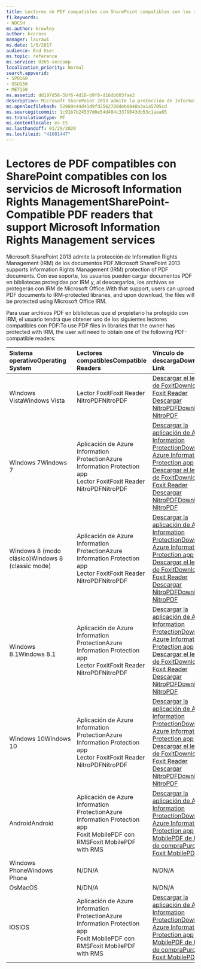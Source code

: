 ```yaml
---
title: Lectores de PDF compatibles con SharePoint compatibles con los servicios de Microsoft Information Rights Management
f1.keywords:
- NOCSH
ms.author: krowley
author: kccross
manager: laurawi
ms.date: 1/5/2017
audience: End User
ms.topic: reference
ms.service: O365-seccomp
localization_priority: Normal
search.appverid:
- SPO160
- OSU150
- MET150
ms.assetid: dd197d58-5bf6-4d18-b9f8-d16db603fae2
description: Microsoft SharePoint 2013 admite la protección de Information Rights Management (IRM) de los documentos PDF. Con ese soporte, los usuarios pueden cargar documentos PDF en bibliotecas protegidas por IRM y, al descargarlos, los archivos se protegerán con IRM de Microsoft Office.
ms.openlocfilehash: 52089e44d41d9fd2562780deb0848a3a1a5705cd
ms.sourcegitcommit: 1c91b7b24537d0e54d484c3379043db53c1aea65
ms.translationtype: MT
ms.contentlocale: es-ES
ms.lasthandoff: 01/29/2020
ms.locfileid: "41601447"
---
```

# <a name="sharepoint-compatible-pdf-readers-that-support-microsoft-information-rights-management-services"></a><span data-ttu-id="21fa2-104">Lectores de PDF compatibles con SharePoint compatibles con los servicios de Microsoft Information Rights Management</span><span class="sxs-lookup"><span data-stu-id="21fa2-104">SharePoint-Compatible PDF readers that support Microsoft Information Rights Management services</span></span>

<span data-ttu-id="21fa2-105">Microsoft SharePoint 2013 admite la protección de Information Rights Management (IRM) de los documentos PDF.</span><span class="sxs-lookup"><span data-stu-id="21fa2-105">Microsoft SharePoint 2013 supports Information Rights Management (IRM) protection of PDF documents.</span></span> <span data-ttu-id="21fa2-106">Con ese soporte, los usuarios pueden cargar documentos PDF en bibliotecas protegidas por IRM y, al descargarlos, los archivos se protegerán con IRM de Microsoft Office.</span><span class="sxs-lookup"><span data-stu-id="21fa2-106">With that support, users can upload PDF documents to IRM-protected libraries, and upon download, the files will be protected using Microsoft Office IRM.</span></span>
  
<span data-ttu-id="21fa2-107">Para usar archivos PDF en bibliotecas que el propietario ha protegido con IRM, el usuario tendrá que obtener uno de los siguientes lectores compatibles con PDF:</span><span class="sxs-lookup"><span data-stu-id="21fa2-107">To use PDF files in libraries that the owner has protected with IRM, the user will need to obtain one of the following PDF-compatible readers:</span></span>
  
|<span data-ttu-id="21fa2-108">**Sistema operativo**</span><span class="sxs-lookup"><span data-stu-id="21fa2-108">**Operating System**</span></span>|<span data-ttu-id="21fa2-109">**Lectores compatibles**</span><span class="sxs-lookup"><span data-stu-id="21fa2-109">**Compatible Readers**</span></span>|<span data-ttu-id="21fa2-110">**Vínculo de descarga**</span><span class="sxs-lookup"><span data-stu-id="21fa2-110">**Download Link**</span></span>|
|:-----|:-----|:-----|
|<span data-ttu-id="21fa2-111">Windows Vista</span><span class="sxs-lookup"><span data-stu-id="21fa2-111">Windows Vista</span></span>  <br/> |<span data-ttu-id="21fa2-112">Lector Foxit</span><span class="sxs-lookup"><span data-stu-id="21fa2-112">Foxit Reader</span></span>  <br/> <span data-ttu-id="21fa2-113">NitroPDF</span><span class="sxs-lookup"><span data-stu-id="21fa2-113">NitroPDF</span></span>  <br/> |[<span data-ttu-id="21fa2-114">Descargar el lector de Foxit</span><span class="sxs-lookup"><span data-stu-id="21fa2-114">Download Foxit Reader</span></span>](https://go.microsoft.com/fwlink/?linkid=253210) <br/> [<span data-ttu-id="21fa2-115">Descargar NitroPDF</span><span class="sxs-lookup"><span data-stu-id="21fa2-115">Download NitroPDF</span></span>](https://www.gonitro.com/pdf-reader) <br/> |
|<span data-ttu-id="21fa2-116">Windows 7</span><span class="sxs-lookup"><span data-stu-id="21fa2-116">Windows 7</span></span>  <br/> |<span data-ttu-id="21fa2-117">Aplicación de Azure Information Protection</span><span class="sxs-lookup"><span data-stu-id="21fa2-117">Azure Information Protection app</span></span>  <br/> <span data-ttu-id="21fa2-118">Lector Foxit</span><span class="sxs-lookup"><span data-stu-id="21fa2-118">Foxit Reader</span></span>  <br/> <span data-ttu-id="21fa2-119">NitroPDF</span><span class="sxs-lookup"><span data-stu-id="21fa2-119">NitroPDF</span></span>  <br/> |[<span data-ttu-id="21fa2-120">Descargar la aplicación de Azure Information Protection</span><span class="sxs-lookup"><span data-stu-id="21fa2-120">Download Azure Information Protection app</span></span>](https://go.microsoft.com/fwlink/?linkid=837797) <br/> [<span data-ttu-id="21fa2-121">Descargar el lector de Foxit</span><span class="sxs-lookup"><span data-stu-id="21fa2-121">Download Foxit Reader</span></span>](https://go.microsoft.com/fwlink/?linkid=253210) <br/> [<span data-ttu-id="21fa2-122">Descargar NitroPDF</span><span class="sxs-lookup"><span data-stu-id="21fa2-122">Download NitroPDF</span></span>](https://www.gonitro.com/pdf-reader) <br/> |
|<span data-ttu-id="21fa2-123">Windows 8 (modo clásico)</span><span class="sxs-lookup"><span data-stu-id="21fa2-123">Windows 8 (classic mode)</span></span>  <br/> |<span data-ttu-id="21fa2-124">Aplicación de Azure Information Protection</span><span class="sxs-lookup"><span data-stu-id="21fa2-124">Azure Information Protection app</span></span>  <br/> <span data-ttu-id="21fa2-125">Lector Foxit</span><span class="sxs-lookup"><span data-stu-id="21fa2-125">Foxit Reader</span></span>  <br/> <span data-ttu-id="21fa2-126">NitroPDF</span><span class="sxs-lookup"><span data-stu-id="21fa2-126">NitroPDF</span></span>  <br/> |[<span data-ttu-id="21fa2-127">Descargar la aplicación de Azure Information Protection</span><span class="sxs-lookup"><span data-stu-id="21fa2-127">Download Azure Information Protection app</span></span>](https://go.microsoft.com/fwlink/?linkid=837797) <br/> [<span data-ttu-id="21fa2-128">Descargar el lector de Foxit</span><span class="sxs-lookup"><span data-stu-id="21fa2-128">Download Foxit Reader</span></span>](https://go.microsoft.com/fwlink/?linkid=253210) <br/> [<span data-ttu-id="21fa2-129">Descargar NitroPDF</span><span class="sxs-lookup"><span data-stu-id="21fa2-129">Download NitroPDF</span></span>](https://www.gonitro.com/pdf-reader) <br/> |
|<span data-ttu-id="21fa2-130">Windows 8.1</span><span class="sxs-lookup"><span data-stu-id="21fa2-130">Windows 8.1</span></span>  <br/> |<span data-ttu-id="21fa2-131">Aplicación de Azure Information Protection</span><span class="sxs-lookup"><span data-stu-id="21fa2-131">Azure Information Protection app</span></span>  <br/> <span data-ttu-id="21fa2-132">Lector Foxit</span><span class="sxs-lookup"><span data-stu-id="21fa2-132">Foxit Reader</span></span>  <br/> <span data-ttu-id="21fa2-133">NitroPDF</span><span class="sxs-lookup"><span data-stu-id="21fa2-133">NitroPDF</span></span>  <br/> |[<span data-ttu-id="21fa2-134">Descargar la aplicación de Azure Information Protection</span><span class="sxs-lookup"><span data-stu-id="21fa2-134">Download Azure Information Protection app</span></span>](https://go.microsoft.com/fwlink/?linkid=837797) <br/> [<span data-ttu-id="21fa2-135">Descargar el lector de Foxit</span><span class="sxs-lookup"><span data-stu-id="21fa2-135">Download Foxit Reader</span></span>](https://go.microsoft.com/fwlink/?linkid=253210) <br/> [<span data-ttu-id="21fa2-136">Descargar NitroPDF</span><span class="sxs-lookup"><span data-stu-id="21fa2-136">Download NitroPDF</span></span>](https://www.gonitro.com/pdf-reader) <br/> |
|<span data-ttu-id="21fa2-137">Windows 10</span><span class="sxs-lookup"><span data-stu-id="21fa2-137">Windows 10</span></span>  <br/> |<span data-ttu-id="21fa2-138">Aplicación de Azure Information Protection</span><span class="sxs-lookup"><span data-stu-id="21fa2-138">Azure Information Protection app</span></span>  <br/> <span data-ttu-id="21fa2-139">Lector Foxit</span><span class="sxs-lookup"><span data-stu-id="21fa2-139">Foxit Reader</span></span>  <br/> <span data-ttu-id="21fa2-140">NitroPDF</span><span class="sxs-lookup"><span data-stu-id="21fa2-140">NitroPDF</span></span>  <br/> |[<span data-ttu-id="21fa2-141">Descargar la aplicación de Azure Information Protection</span><span class="sxs-lookup"><span data-stu-id="21fa2-141">Download Azure Information Protection app</span></span>](https://go.microsoft.com/fwlink/?linkid=837797) <br/> [<span data-ttu-id="21fa2-142">Descargar el lector de Foxit</span><span class="sxs-lookup"><span data-stu-id="21fa2-142">Download Foxit Reader</span></span>](https://go.microsoft.com/fwlink/?linkid=253210) <br/> [<span data-ttu-id="21fa2-143">Descargar NitroPDF</span><span class="sxs-lookup"><span data-stu-id="21fa2-143">Download NitroPDF</span></span>](https://www.gonitro.com/pdf-reader) <br/> |
|<span data-ttu-id="21fa2-144">Android</span><span class="sxs-lookup"><span data-stu-id="21fa2-144">Android</span></span>  <br/> |<span data-ttu-id="21fa2-145">Aplicación de Azure Information Protection</span><span class="sxs-lookup"><span data-stu-id="21fa2-145">Azure Information Protection app</span></span>  <br/> <span data-ttu-id="21fa2-146">Foxit MobilePDF con RMS</span><span class="sxs-lookup"><span data-stu-id="21fa2-146">Foxit MobilePDF with RMS</span></span>  <br/> |[<span data-ttu-id="21fa2-147">Descargar la aplicación de Azure Information Protection</span><span class="sxs-lookup"><span data-stu-id="21fa2-147">Download Azure Information Protection app</span></span>](https://go.microsoft.com/fwlink/?linkid=836827) <br/> [<span data-ttu-id="21fa2-148">MobilePDF de Foxit de compra</span><span class="sxs-lookup"><span data-stu-id="21fa2-148">Purchase Foxit MobilePDF</span></span>](https://play.google.com/store/apps/details?id=com.foxit.mobile.pdf.lite) <br/> |
|<span data-ttu-id="21fa2-149">Windows Phone</span><span class="sxs-lookup"><span data-stu-id="21fa2-149">Windows Phone</span></span>  <br/> |<span data-ttu-id="21fa2-150">N/D</span><span class="sxs-lookup"><span data-stu-id="21fa2-150">N/A</span></span>  <br/> |<span data-ttu-id="21fa2-151">N/D</span><span class="sxs-lookup"><span data-stu-id="21fa2-151">N/A</span></span>  <br/> |
|<span data-ttu-id="21fa2-152">Os</span><span class="sxs-lookup"><span data-stu-id="21fa2-152">MacOS</span></span>  <br/> |<span data-ttu-id="21fa2-153">N/D</span><span class="sxs-lookup"><span data-stu-id="21fa2-153">N/A</span></span>  <br/> |<span data-ttu-id="21fa2-154">N/D</span><span class="sxs-lookup"><span data-stu-id="21fa2-154">N/A</span></span>  <br/> |
|<span data-ttu-id="21fa2-155">IOS</span><span class="sxs-lookup"><span data-stu-id="21fa2-155">IOS</span></span>  <br/> |<span data-ttu-id="21fa2-156">Aplicación de Azure Information Protection</span><span class="sxs-lookup"><span data-stu-id="21fa2-156">Azure Information Protection app</span></span>  <br/> <span data-ttu-id="21fa2-157">Foxit MobilePDF con RMS</span><span class="sxs-lookup"><span data-stu-id="21fa2-157">Foxit MobilePDF with RMS</span></span>  <br/> |[<span data-ttu-id="21fa2-158">Descargar la aplicación de Azure Information Protection</span><span class="sxs-lookup"><span data-stu-id="21fa2-158">Download Azure Information Protection app</span></span>](https://go.microsoft.com/fwlink/?linkid=836828) <br/> [<span data-ttu-id="21fa2-159">MobilePDF de Foxit de compra</span><span class="sxs-lookup"><span data-stu-id="21fa2-159">Purchase Foxit MobilePDF</span></span>](https://play.google.com/store/apps/details?id=com.foxit.mobile.pdf.lite) <br/> |
   


